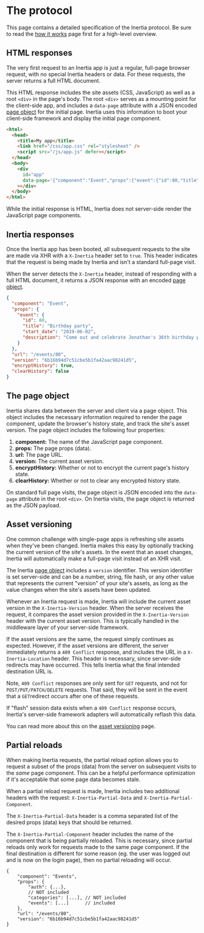 # The protocol

This page contains a detailed specification of the Inertia protocol. Be sure to read the [how it works](/how-it-works) page first for a high-level overview.

## HTML responses

The very first request to an Inertia app is just a regular, full-page browser request, with no special Inertia headers or data. For these requests, the server returns a full HTML document.

This HTML response includes the site assets (CSS, JavaScript) as well as a root `<div>` in the page's body. The root `<div>` serves as a mounting point for the client-side app, and includes a `data-page` attribute with a JSON encoded [page object](#the-page-object) for the initial page. Inertia uses this information to boot your client-side framework and display the initial page component.

```html
<html>
  <head>
    <title>My app</title>
    <link href="/css/app.css" rel="stylesheet" />
    <script src="/js/app.js" defer></script>
  </head>
  <body>
    <div
      id="app"
      data-page='{"component":"Event","props":{"event":{"id":80,"title":"Birthday party","start_date":"2019-06-02","description":"Come out and celebrate Jonathan&apos;s 36th birthday party!"}},"url":"/events/80","version":"c32b8e4965f418ad16eaebba1d4e960f"}'
    ></div>
  </body>
</html>
```

While the initial response is HTML, Inertia does not server-side render the JavaScript page components.

## Inertia responses

Once the Inertia app has been booted, all subsequent requests to the site are made via XHR with a `X-Inertia` header set to `true`. This header indicates that the request is being made by Inertia and isn't a standard full-page visit.

When the server detects the `X-Inertia` header, instead of responding with a full HTML document, it returns a JSON response with an encoded [page object](#the-page-object).

```json
{
  "component": "Event",
  "props": {
    "event": {
      "id": 80,
      "title": "Birthday party",
      "start_date": "2019-06-02",
      "description": "Come out and celebrate Jonathan's 36th birthday party!"
    }
  },
  "url": "/events/80",
  "version": "6b16b94d7c51cbe5b1fa42aac98241d5",
  "encryptHistory": true,
  "clearHistory": false
}
```

## The page object

Inertia shares data between the server and client via a page object. This object includes the necessary information required to render the page component, update the browser's history state, and track the site's asset version. The page object includes the following four properties:

1. **component:** The name of the JavaScript page component.
2. **props:** The page props (data).
3. **url:** The page URL.
4. **version:** The current asset version.
5. **encryptHistory:** Whether or not to encrypt the current page's history state.
6. **clearHistory:** Whether or not to clear any encrypted history state.

On standard full page visits, the page object is JSON encoded into the `data-page` attribute in the root `<div>`. On Inertia visits, the page object is returned as the JSON payload.

## Asset versioning

One common challenge with single-page apps is refreshing site assets when they've been changed. Inertia makes this easy by optionally tracking the current version of the site's assets. In the event that an asset changes, Inertia will automatically make a full-page visit instead of an XHR visit.

The Inertia [page object](#the-page-object) includes a `version` identifier. This version identifier is set server-side and can be a number, string, file hash, or any other value that represents the current "version" of your site's assets, as long as the value changes when the site's assets have been updated.

Whenever an Inertia request is made, Inertia will include the current asset version in the `X-Inertia-Version` header. When the server receives the request, it compares the asset version provided in the `X-Inertia-Version` header with the current asset version. This is typically handled in the middleware layer of your server-side framework.

If the asset versions are the same, the request simply continues as expected. However, if the asset versions are different, the server immediately returns a `409 Conflict` response, and includes the URL in a `X-Inertia-Location` header. This header is necessary, since server-side redirects may have occurred. This tells Inertia what the final intended destination URL is.

Note, `409 Conflict` responses are only sent for `GET` requests, and not for `POST/PUT/PATCH/DELETE` requests. That said, they will be sent in the event that a `GET`redirect occurs after one of these requests.

If "flash" session data exists when a `409 Conflict` response occurs, Inertia's server-side framework adapters will automatically reflash this data.

You can read more about this on the [asset versioning](/asset-versioning) page.

## Partial reloads

When making Inertia requests, the partial reload option allows you to request a subset of the props (data) from the server on subsequent visits to the _same_ page component. This can be a helpful performance optimization if it's acceptable that some page data becomes stale.

When a partial reload request is made, Inertia includes two additional headers with the request: `X-Inertia-Partial-Data` and `X-Inertia-Partial-Component`.

The `X-Inertia-Partial-Data` header is a comma separated list of the desired props (data) keys that should be returned.

The `X-Inertia-Partial-Component` header includes the name of the component that is being partially reloaded. This is necessary, since partial reloads only work for requests made to the same page component. If the final destination is different for some reason (eg. the user was logged out and is now on the login page), then no partial reloading will occur.

```jsonc
{
    "component": "Events",
    "props": {
        "auth": {...},
        // NOT included
        "categories": [...], // NOT included
        "events": [...]      // included
    },
    "url": "/events/80",
    "version": "6b16b94d7c51cbe5b1fa42aac98241d5"
}
```

</body></html>
